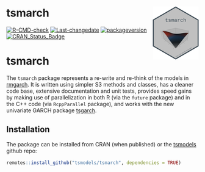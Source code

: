 
# tsmarch <img src="man/figures/logo.png" align="right" height="139" alt="" />

[![R-CMD-check](https://github.com/tsmodels/tsgarch/actions/workflows/rcmdcheck.yaml/badge.svg)](https://github.com/tsmodels/tsmarch/actions/workflows/rcmdcheck.yaml)
[![Last-changedate](https://img.shields.io/badge/last%20change-2024--11--14-yellowgreen.svg)](/commits/master)
[![packageversion](https://img.shields.io/badge/Package%20version-1.0.0-orange.svg?style=flat-square)](commits/master)
[![CRAN_Status_Badge](https://www.r-pkg.org/badges/version/tsmarch)](https://cran.r-project.org/package=tsmarch)

# tsmarch

The `tsmarch` package represents a re-write and re-think of the models
in [rmgarch](https://CRAN.R-project.org/package=rmgarch). It is written
using simpler S3 methods and classes, has a cleaner code base, extensive
documentation and unit tests, provides speed gains by making use of
parallelization in both R (via the `future` package) and in the C++ code
(via `RcppParallel` package), and works with the new univariate GARCH
package [tsgarch](https://CRAN.R-project.org/package=tsgarch).

## Installation

The package can be installed from CRAN (when published) or the
[tsmodels](github.com/tsmodels/) github repo:

``` r
remotes::install_github("tsmodels/tsmarch", dependencies = TRUE)
```

